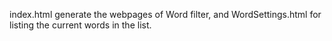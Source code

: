 index.html generate the webpages of Word filter, and WordSettings.html for listing the current words in the list.
